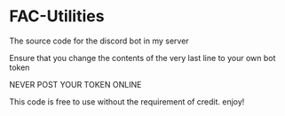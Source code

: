 # FAC-Utilities
The source code for the discord bot in my server

Ensure that you change the contents of the very last line to your own bot token 

NEVER POST YOUR TOKEN ONLINE

This code is free to use without the requirement of credit. enjoy!
